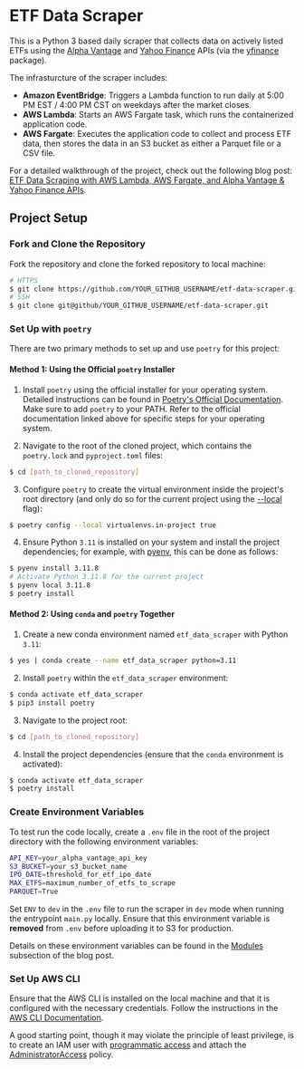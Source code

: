 # ETF Data Scraper

This is a Python 3 based daily scraper that collects data on actively listed ETFs using the [Alpha Vantage](https://www.alphavantage.co/#page-top) and [Yahoo Finance](https://finance.yahoo.com/) APIs (via the [yfinance](https://pypi.org/project/yfinance/) package).

The infrasturcture of the scraper includes:

* **Amazon EventBridge**: Triggers a Lambda function to run daily at 5:00 PM EST / 4:00 PM CST on weekdays after the market closes.
* **AWS Lambda**: Starts an AWS Fargate task, which runs the containerized application code.
* **AWS Fargate**: Executes the application code to collect and process ETF data, then stores the data in an S3 bucket as either a Parquet file or a CSV file.

For a detailed walkthrough of the project, check out the following blog post: [ETF Data Scraping with AWS Lambda, AWS Fargate, and Alpha Vantage & Yahoo Finance APIs](https://www.kenwuyang.com/en/post/etf-data-scraping-with-aws-lambda-aws-fargate-and-alpha-vantage-yahoo-finance-apis/).

## Project Setup

### Fork and Clone the Repository

Fork the repository and clone the forked repository to local machine:

```bash
# HTTPS
$ git clone https://github.com/YOUR_GITHUB_USERNAME/etf-data-scraper.git
# SSH
$ git clone git@github/YOUR_GITHUB_USERNAME/etf-data-scraper.git
```

### Set Up with `poetry`

There are two primary methods to set up and use `poetry` for this project:

#### Method 1: Using the Official `poetry` Installer

1. Install `poetry` using the official installer for your operating system. Detailed instructions can be found in [Poetry's Official Documentation](https://python-poetry.org/docs/#installing-with-the-official-installer). Make sure to add `poetry` to your PATH. Refer to the official documentation linked above for specific steps for your operating system.

2. Navigate to the root of the cloned project, which contains the `poetry.lock` and `pyproject.toml` files:

```bash
$ cd [path_to_cloned_repository]
```

3. Configure `poetry` to create the virtual environment inside the project's root directory (and only do so for the current project using the [--local](https://python-poetry.org/docs/configuration/#local-configuration) flag):

```bash
$ poetry config --local virtualenvs.in-project true
```

4. Ensure Python `3.11` is installed on your system and install the project dependencies; for example, with [pyenv](https://github.com/pyenv/pyenv), this can be done as follows:

```bash
$ pyenv install 3.11.8
# Activate Python 3.11.8 for the current project
$ pyenv local 3.11.8
$ poetry install
```

#### Method 2: Using `conda` and `poetry` Together

1. Create a new conda environment named `etf_data_scraper` with Python `3.11`:

```bash
$ yes | conda create --name etf_data_scraper python=3.11
```

2. Install `poetry` within the `etf_data_scraper` environment:

```bash
$ conda activate etf_data_scraper
$ pip3 install poetry
```

3. Navigate to the project root:

```bash
$ cd [path_to_cloned_repository]
```

4. Install the project dependencies (ensure that the `conda` environment is activated):

```bash
$ conda activate etf_data_scraper
$ poetry install
```

### Create Environment Variables

To test run the code locally, create a `.env` file in the root of the project directory with the following environment variables:

```bash
API_KEY=your_alpha_vantage_api_key
S3_BUCKET=your_s3_bucket_name
IPO_DATE=threshold_for_etf_ipo_date
MAX_ETFS=maximum_number_of_etfs_to_scrape
PARQUET=True
```

Set `ENV` to `dev` in the `.env` file to run the scraper in `dev` mode when running the entrypoint `main.py` locally. Ensure that this environment variable is **removed** from `.env` before uploading it to S3 for production.

Details on these environment variables can be found in the [Modules](https://www.kenwuyang.com/en/post/etf-data-scraping-with-aws-lambda-aws-fargate-and-alpha-vantage-yahoo-finance-apis/#modules) subsection of the blog post.

### Set Up AWS CLI

Ensure that the AWS CLI is installed on the local machine and that it is configured with the necessary credentials. Follow the instructions in the [AWS CLI Documentation](https://docs.aws.amazon.com/cli/latest/userguide/cli-configure-quickstart.html).

A good starting point, though it may violate the principle of least privilege, is to create an IAM user with [programmatic access](https://docs.aws.amazon.com/workspaces-web/latest/adminguide/getting-started-iam-user-access-keys.html) and attach the [AdministratorAccess](https://docs.aws.amazon.com/aws-managed-policy/latest/reference/AdministratorAccess.html) policy.
